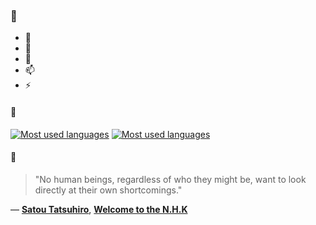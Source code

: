 ### 👋

- 🔭
- 🌱
- 💬
- 📫
- ⚡

#### 🧏

[![Most used languages](https://github-readme-stats-aynah.vercel.app/api/top-langs/?username=aynh&theme=solarized-dark&langs_count=6&layout=compact&hide_title=true)](https://github.com/anuraghazra/github-readme-stats#gh-dark-mode-only)
[![Most used languages](https://github-readme-stats-aynah.vercel.app/api/top-langs/?username=aynh&theme=solarized-light&langs_count=6&layout=compact&hide_title=true)](https://github.com/anuraghazra/github-readme-stats#gh-light-mode-only)

#### 💬

> "No human beings, regardless of who they might be, want to look directly at their own shortcomings."

&mdash; [**Satou Tatsuhiro**](https://myanimelist.net/character.php?q=Satou%20Tatsuhiro&cat=character), [**Welcome to the N.H.K**](https://myanimelist.net/search/all?q=Welcome%20to%20the%20N.H.K&cat=all)
